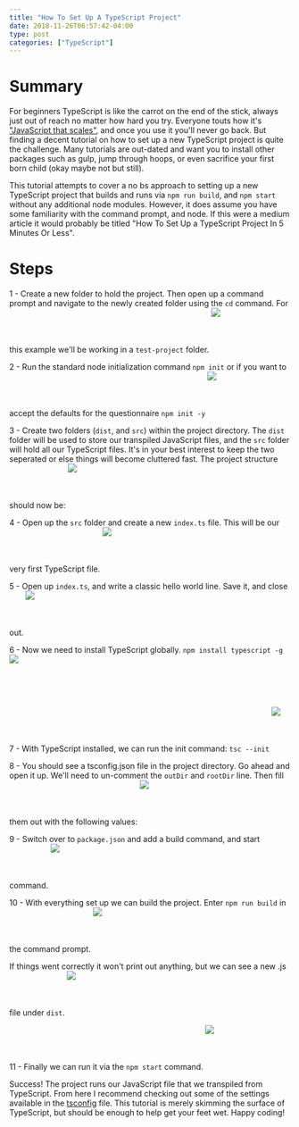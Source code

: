 ```yaml
---
title: "How To Set Up A TypeScript Project"
date: 2018-11-26T06:57:42-04:00
type: post
categories: ["TypeScript"]
---
```


Summary
===

For beginners TypeScript is like the carrot on the end of the stick, always just out of reach no matter how hard you try. Everyone touts how it's ["JavaScript that scales"](https://www.typescriptlang.org/), and once you use it you'll never go back. But finding a decent tutorial on how to set up a new TypeScript project is quite the challenge. Many tutorials are out-dated and want you to install other packages such as gulp, jump through hoops, or even sacrifice your first born child (okay maybe not but still).

This tutorial attempts to cover a no bs approach to setting up a new TypeScript project that builds and runs via `npm run build`, and `npm start` without any additional node modules. However, it does assume you have some familiarity with the command prompt, and node. If this were a medium article it would probably be titled "How To Set Up a TypeScript Project In 5 Minutes Or Less".

Steps
===

1 - Create a new folder to hold the project. Then open up a command prompt and navigate to the newly created folder using the `cd` command. For this example we'll be working in a `test-project` folder. 
<img src="/img/typescript/no-bs-ts/1.png" class="image-center" style="margin-bottom: 64px;">


2 - Run the standard node initialization command `npm init` or if you want to accept the defaults for the questionnaire `npm init -y`
<img src="/img/typescript/no-bs-ts/2.png" class="image-center" style="margin-bottom: 64px;">


3 - Create two folders (`dist`, and `src`) within the project directory. The `dist` folder will be used to store our transpiled JavaScript files, and the `src` folder will hold all our TypeScript files. It's in your best interest to keep the two seperated or else things will become cluttered fast. The project structure should now be:
<img src="/img/typescript/no-bs-ts/3.png" class="image-center" style="margin-bottom: 64px;">

4 - Open up the `src` folder and create a new `index.ts` file. This will be our very first TypeScript file.
<img src="/img/typescript/no-bs-ts/4.png" class="image-center" style="margin-bottom: 64px;">

5 - Open up `index.ts`, and write a classic hello world line. Save it, and close out.
<img src="/img/typescript/no-bs-ts/5.png" class="image-center" style="margin-bottom: 64px;">

6 - Now we need to install TypeScript globally. `npm install typescript -g`
<img src="/img/typescript/no-bs-ts/6.png" class="image-center" style="margin-bottom: 64px;">

7 - With TypeScript installed, we can run the init command: `tsc --init`
<img src="/img/typescript/no-bs-ts/7.png" class="image-center" style="margin-bottom: 64px;">

8 - You should see a tsconfig.json file in the project directory. Go ahead and open it up. We'll need to un-comment the `outDir` and `rootDir` line. Then fill them out with the following values:
<img src="/img/typescript/no-bs-ts/8.png" class="image-center" style="margin-bottom: 64px;">

9 - Switch over to `package.json` and add a build command, and start command.
<img src="/img/typescript/no-bs-ts/9.png" class="image-center" style="margin-bottom: 64px;">

10 - With everything set up we can build the project. Enter `npm run build` in the command prompt.
<img src="/img/typescript/no-bs-ts/10.png" class="image-center" style="margin-bottom: 64px;">

If things went correctly it won't print out anything, but we can see a new .js file under `dist`.
<img src="/img/typescript/no-bs-ts/10b.png" class="image-center" style="margin-bottom: 64px;">

11 - Finally we can run it via the `npm start` command.
<img src="/img/typescript/no-bs-ts/11.png" class="image-center" style="margin-bottom: 64px;">

Success! The project runs our JavaScript file that we transpiled from TypeScript. From here I recommend checking out some of the settings available in the [tsconfig](https://www.typescriptlang.org/docs/handbook/tsconfig-json.html) file. This tutorial is merely skimming the surface of TypeScript, but should be enough to help get your feet wet. Happy coding!